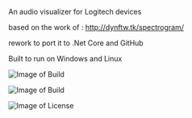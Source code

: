 An audio visualizer for Logitech devices

based on the work of : http://dynftw.tk/spectrogram/

rework to port it to .Net Core and GitHub

Built to run on Windows and Linux

![Image of Build](https://img.shields.io/github/workflow/status/pesantsi/LogitechAudioVisualizer/Windows?label=Windows&style=for-the-badge)

<!--![Image of Build](https://img.shields.io/github/workflow/status/pesantsi/LogitechAudioVisualizer/Ubuntu?label=Ubuntu&style=for-the-badge)-->

![Image of Build](https://img.shields.io/github/downloads/pesantsi/LogitechAudioVisualizer/total?style=for-the-badge)

![Image of License](https://img.shields.io/github/license/pesantsi/LogitechAudioVisualizer?style=for-the-badge)
